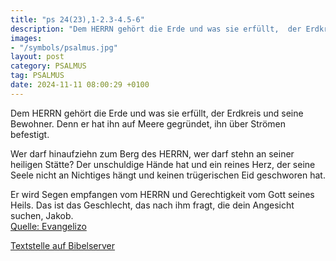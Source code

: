 ```yaml
---
title: "ps 24(23),1-2.3-4.5-6"
description: "Dem HERRN gehört die Erde und was sie erfüllt,  der Erdkreis und seine Bewohner. Denn er hat ihn auf Meere gegründet,  ihn über Strömen befestigt.  Wer darf hinaufziehn zum Berg des HERRN,  wer darf stehn an seiner heiligen Stätte? Der unschuldige Hände hat und ein reines Herz...."
images:
- "/symbols/psalmus.jpg"
layout: post
category: PSALMUS
tag: PSALMUS
date: 2024-11-11 08:00:29 +0100
---
```

Dem HERRN gehört die Erde und was sie erfüllt, 
der Erdkreis und seine Bewohner.
Denn er hat ihn auf Meere gegründet, 
ihn über Strömen befestigt.

Wer darf hinaufziehn zum Berg des HERRN, 
wer darf stehn an seiner heiligen Stätte?
Der unschuldige Hände hat und ein reines Herz, 
der seine Seele nicht an Nichtiges hängt 
und keinen trügerischen Eid geschworen hat.<!--more-->

Er wird Segen empfangen vom HERRN 
und Gerechtigkeit vom Gott seines Heils.
Das ist das Geschlecht, das nach ihm fragt, 
die dein Angesicht suchen, Jakob.<br>
[Quelle: Evangelizo](https://evangeliumtagfuertag.org/DE/gospel)

[Textstelle auf Bibelserver](https://www.bibleserver.com/EU/ps24(23),1-2.3-4.5-6)
